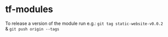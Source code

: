 # tf-modules
To release a version of the module run e.g.:
`git tag static-website-v0.0.2` & `git push origin --tags`
